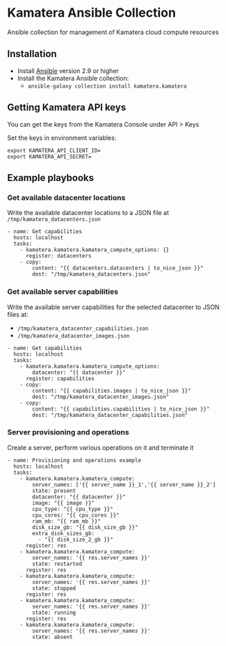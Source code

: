 # Kamatera Ansible Collection

Ansible collection for management of Kamatera cloud compute resources

## Installation

* Install [Ansible](https://docs.ansible.com/ansible/latest/installation_guide/index.html) version 2.9 or higher
* Install the Kamatera Ansible collection:
  * `ansible-galaxy collection install kamatera.kamatera`

## Getting Kamatera API keys

You can get the keys from the Kamatera Console under API > Keys

Set the keys in environment variables:

```
export KAMATERA_API_CLIENT_ID=
export KAMATERA_API_SECRET=
```

## Example playbooks

### Get available datacenter locations

Write the available datacenter locations to a JSON file at `/tmp/kamatera_datacenters.json`

```
- name: Get capabilities
  hosts: localhost
  tasks:
    - kamatera.kamatera.kamatera_compute_options: {}
      register: datacenters
    - copy:
        content: "{{ datacenters.datacenters | to_nice_json }}"
        dest: "/tmp/kamatera_datacenters.json"
```

### Get available server capabilities

Write the available server capabilities for the selected datacenter to JSON files at:

- `/tmp/kamatera_datacenter_capabilities.json`
- `/tmp/kamatera_datacenter_images.json`

```
- name: Get capabilities
  hosts: localhost
  tasks:
    - kamatera.kamatera.kamatera_compute_options:
        datacenter: "{{ datacenter }}"
      register: capabilities
    - copy:
        content: "{{ capabilities.images | to_nice_json }}"
        dest: "/tmp/kamatera_datacenter_images.json"
    - copy:
        content: "{{ capabilities.capabilities | to_nice_json }}"
        dest: "/tmp/kamatera_datacenter_capabilities.json"
```

### Server provisioning and operations

Create a server, perform various operations on it and terminate it 

```
- name: Provisioning and operations example
  hosts: localhost
  tasks:
    - kamatera.kamatera.kamatera_compute:
        server_names: ['{{ server_name }}_1','{{ server_name }}_2']
        state: present
        datacenter: "{{ datacenter }}"
        image: "{{ image }}"
        cpu_type: "{{ cpu_type }}"
        cpu_cores: "{{ cpu_cores }}"
        ram_mb: "{{ ram_mb }}"
        disk_size_gb: "{{ disk_size_gb }}"
        extra_disk_sizes_gb:
          - "{{ disk_size_2_gb }}"
      register: res
    - kamatera.kamatera.kamatera_compute:
        server_names: '{{ res.server_names }}'
        state: restarted
      register: res
    - kamatera.kamatera.kamatera_compute:
        server_names: '{{ res.server_names }}'
        state: stopped
      register: res
    - kamatera.kamatera.kamatera_compute:
        server_names: '{{ res.server_names }}'
        state: running
      register: res
    - kamatera.kamatera.kamatera_compute:
        server_names: '{{ res.server_names }}'
        state: absent
```
